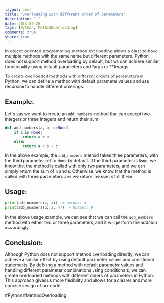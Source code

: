 ```yaml
---
layout: post
title: "Overloading with different order of parameters"
description: " "
date: 2023-09-26
tags: [Python, MethodOverloading]
comments: true
share: true
---
```


In object-oriented programming, method overloading allows a class to have multiple methods with the same name but different parameters. Python does not support method overloading by default, but we can achieve similar functionality using default parameters and *args or **kwargs.

To create overloaded methods with different orders of parameters in Python, we can define a method with default parameter values and use recursion to handle different orderings.

## Example:

Let's say we want to create an `add_numbers` method that can accept two integers or three integers and return their sum.

```python
def add_numbers(a, b, c=None):
    if c is None:
        return a + b
    else:
        return a + b + c
```

In the above example, the `add_numbers` method takes three parameters, with the third parameter set to `None` by default. If the third parameter is `None`, we know that the method is called with only two parameters, and we can simply return the sum of `a` and `b`. Otherwise, we know that the method is called with three parameters and we return the sum of all three.

## Usage:

```python
print(add_numbers(2, 3))  # Output: 5
print(add_numbers(2, 3, 4))  # Output: 9
```

In the above usage example, we can see that we can call the `add_numbers` method with either two or three parameters, and it will perform the addition accordingly.

## Conclusion:

Although Python does not support method overloading directly, we can achieve a similar effect by using default parameter values and conditional statements. By defining a method with default parameter values and handling different parameter combinations using conditionals, we can create overloaded methods with different orders of parameters in Python. This approach gives us more flexibility and allows for a clearer and more concise design of our code.

#Python #MethodOverloading
